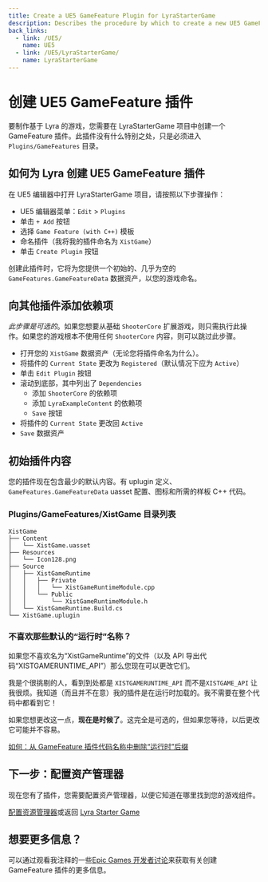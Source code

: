 ```yaml
---
title: Create a UE5 GameFeature Plugin for LyraStarterGame
description: Describes the procedure by which to create a new UE5 GameFeature Plugin for Lyra Starter Game (LyraStarterGame)
back_links:
  - link: /UE5/
    name: UE5
  - link: /UE5/LyraStarterGame/
    name: LyraStarterGame
---
```


# 创建 UE5 GameFeature 插件

要制作基于 Lyra 的游戏，您需要在 LyraStarterGame 项目中创建一个 GameFeature 插件。此插件没有什么特别之处，只是必须进入 `Plugins/GameFeatures` 目录。

## 如何为 Lyra 创建 UE5 GameFeature 插件

在 UE5 编辑器中打开 LyraStarterGame 项目，请按照以下步骤操作：

- UE5 编辑器菜单：`Edit` > `Plugins`
- 单击 `+ Add` 按钮
- 选择 `Game Feature (with C++)` 模板
- 命名插件（我将我的插件命名为 `XistGame`）
- 单击 `Create Plugin` 按钮

创建此插件时，它将为您提供一个初始的、几乎为空的 `GameFeatures.GameFeatureData` 数据资产，以您的游戏命名。

## 向其他插件添加依赖项

*此步骤是可选的*。如果您想要从基础 `ShooterCore` 扩展游戏，则只需执行此操作。如果您的游戏根本不使用任何 `ShooterCore` 内容，则可以跳过此步骤。

- 打开您的 `XistGame` 数据资产（无论您将插件命名为什么）。
- 将插件的 `Current State` 更改为 `Registered`（默认情况下应为 `Active`）
- 单击 `Edit Plugin` 按钮
- 滚动到底部，其中列出了 `Dependencies`
  - 添加 `ShooterCore` 的依赖项
  - 添加 `LyraExampleContent` 的依赖项
  - `Save` 按钮
- 将插件的 `Current State` 更改回 `Active`
- `Save` 数据资产

## 初始插件内容

您的插件现在包含最少的默认内容。有 uplugin 定义、`GameFeatures.GameFeatureData` uasset 配置、图标和所需的样板 C++ 代码。

### Plugins/GameFeatures/XistGame 目录列表
```text
XistGame
├── Content
│   └── XistGame.uasset
├── Resources
│   └── Icon128.png
├── Source
│   ├── XistGameRuntime
│   │   ├── Private
│   │   │   └── XistGameRuntimeModule.cpp
│   │   └── Public
│   │       └── XistGameRuntimeModule.h
│   └── XistGameRuntime.Build.cs
└── XistGame.uplugin
```

### 不喜欢那些默认的“运行时”名称？

如果您不喜欢名为“XistGameRuntime”的文件（以及 API 导出代码“XISTGAMERUNTIME_API”）那么您现在可以更改它们。

我是个很挑剔的人，看到到处都是 `XISTGAMERUNTIME_API` 而不是`XISTGAME_API` 让我很烦。我知道（而且并不在意）我的插件是在运行时加载的。我不需要在整个代码中都看到它！

如果您想更改这一点，**现在是时候了**。这完全是可选的，但如果您等待，以后更改它可能并不容易。

[如何：从 GameFeature 插件代码名称中删除“运行时”后缀](/UE5/GameFeatures/How-To-Remove-GameFeature-Runtime-Code-Suffix)

## 下一步：配置资产管理器

现在您有了插件，您需要配置资产管理器，以便它知道在哪里找到您的游戏组件。

[配置资源管理器](/UE5/LyraStarterGame/Setup/GameFeatureData-AssetManager)或返回 [Lyra Starter Game](./)

## 想要更多信息？

可以通过观看我注释的一些[Epic Games 开发者讨论](./Epic-Games-Developer-Discussion-References)来获取有关创建 GameFeature 插件的更多信息。